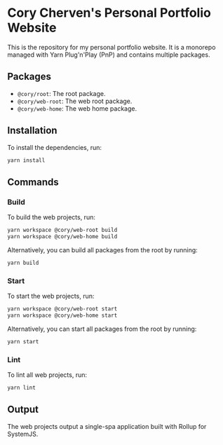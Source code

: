 # Cory Cherven's Personal Portfolio Website

This is the repository for my personal portfolio website. It is a monorepo managed with Yarn Plug'n'Play (PnP) and contains multiple packages.

## Packages

- `@cory/root`: The root package.
- `@cory/web-root`: The web root package.
- `@cory/web-home`: The web home package.

## Installation

To install the dependencies, run:

```sh
yarn install
```

## Commands

### Build

To build the web projects, run:

```sh
yarn workspace @cory/web-root build
yarn workspace @cory/web-home build
```

Alternatively, you can build all packages from the root by running:

```sh
yarn build
```

### Start

To start the web projects, run:

```sh
yarn workspace @cory/web-root start
yarn workspace @cory/web-home start
```

Alternatively, you can start all packages from the root by running:

```sh
yarn start
```

### Lint

To lint all web projects, run:

```sh
yarn lint
```

## Output

The web projects output a single-spa application built with Rollup for SystemJS.
